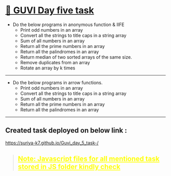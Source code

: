 # [🔗 GUVI Day five task](https://suriya-k7.github.io/Guvi_day_5_task-/)

- Do the below programs in anonymous function & IIFE
  - Print odd numbers in an array
  - Convert all the strings to title caps in a string array
  - Sum of all numbers in an array
  - Return all the prime numbers in an array
  - Return all the palindromes in an array
  - Return median of two sorted arrays of the same size.
  - Remove duplicates from an array
  - Rotate an array by k times

---

- Do the below programs in arrow functions.
  - Print odd numbers in an array
  - Convert all the strings to title caps in a string array
  - Sum of all numbers in an array
  - Return all the prime numbers in an array
  - Return all the palindromes in an array

---

## Created task deployed on below link :

<a href="https://suriya-k7.github.io/Guvi_day_5_task-/" target="_blank">https://suriya-k7.github.io/Guvi_day_5_task-/</a>

> <h2 style="color:yellow;text-decoration:underline;">Note: Javascript files for all mentioned task stored in JS folder kindly check</h2>
